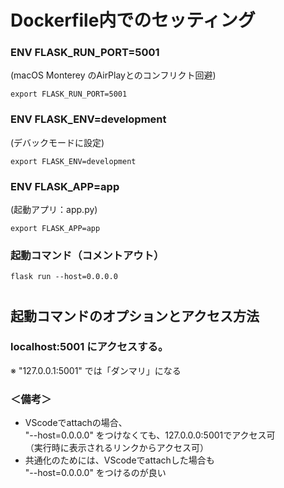 # Dockerfile内でのセッティング

### ENV FLASK_RUN_PORT=5001
(macOS Monterey のAirPlayとのコンフリクト回避)     
```
export FLASK_RUN_PORT=5001  
```

### ENV FLASK_ENV=development
(デバックモードに設定)   
```
export FLASK_ENV=development  
```

### ENV FLASK_APP=app
(起動アプリ：app.py)    
```
export FLASK_APP=app   
```
### 起動コマンド（コメントアウト）
```
flask run --host=0.0.0.0
```
 

# 
## 起動コマンドのオプションとアクセス方法

### localhost:5001 にアクセスする。
※ "127.0.0.1:5001" では「ダンマリ」になる   

### ＜備考＞
- VScodeでattachの場合、   
"--host=0.0.0.0" をつけなくても、127.0.0.0:5001でアクセス可   
（実行時に表示されるリンクからアクセス可）  
- 共通化のためには、VScodeでattachした場合も  
"--host=0.0.0.0" をつけるのが良い